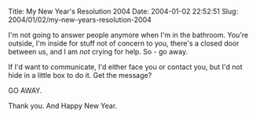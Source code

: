 Title: My New Year's Resolution 2004
Date: 2004-01-02 22:52:51
Slug: 2004/01/02/my-new-years-resolution-2004


I'm not going to answer people anymore when I'm in the bathroom. You're
outside, I'm inside for stuff not of concern to you, there's a closed door
between us, and I am _not_ crying for help. So - go away.

If I'd want to communicate, I'd either face you or contact you, but I'd not
hide in a little box to do it. Get the message?

GO AWAY.

Thank you. And Happy New Year.
